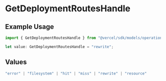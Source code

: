 # GetDeploymentRoutesHandle

## Example Usage

```typescript
import { GetDeploymentRoutesHandle } from "@vercel/sdk/models/operations/getdeployment.js";

let value: GetDeploymentRoutesHandle = "rewrite";
```

## Values

```typescript
"error" | "filesystem" | "hit" | "miss" | "rewrite" | "resource"
```